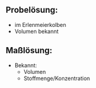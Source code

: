 
## Probelösung:
- im Erlenmeierkolben
- Volumen bekannt

## Maßlösung:
- Bekannt:
	- Volumen
	- Stoffmenge/Konzentration
